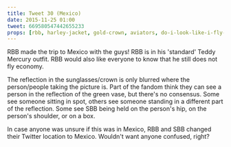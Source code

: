 ```yaml
---
title: Tweet 30 (Mexico)
date: 2015-11-25 01:00
tweet: 669580547442655233
props: [rbb, harley-jacket, gold-crown, aviators, do-i-look-like-i-fly-economy-button, leather-chaps, heeled-black-boots, studded-black-choker, freddie-mustache, white-shirt]
---
```

RBB made the trip to Mexico with the guys! RBB is in his 'standard' Teddy Mercury outfit. RBB would also like everyone to know that he still does not fly economy.

The reflection in the sunglasses/crown is only blurred where the person/people taking the picture is. Part of the fandom think they can see a person in the reflection of the green vase, but there's no consensus. Some see someone sitting in spot, others see someone standing in a different part of the reflection. Some see SBB being held on the person's hip, on the person's shoulder, or on a box.

In case anyone was unsure if this was in Mexico, RBB and SBB changed their Twitter location to Mexico. Wouldn't want anyone confused, right?
